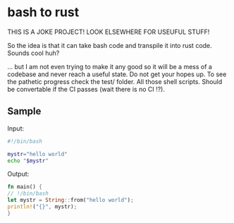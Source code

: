 # bash to rust

THIS IS A JOKE PROJECT! LOOK ELSEWHERE FOR USEUFUL STUFF!

So the idea is that it can take bash code and transpile it into rust code. Sounds cool huh?


... but I am not even trying to make it any good so it will be a mess of a codebase and never reach a useful state. Do not get your hopes up.
To see the pathetic progress check the test/ folder. All those shell scripts. Should be convertable if the CI passes (wait there is no CI !?).


## Sample

Input:
```bash
#!/bin/bash

mystr="hello world"
echo "$mystr"
```

Output:
```rust
fn main() {
// !/bin/bash
let mystr = String::from("hello world");
println!("{}", mystr);
}
```
